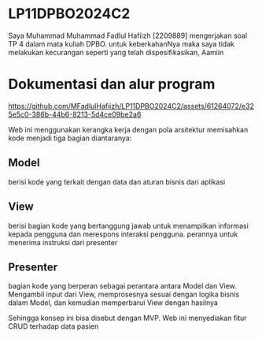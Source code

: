 # LP11DPBO2024C2
Saya Muhammad Muhammad Fadlul Hafiizh [2209889] mengerjakan soal TP 4 dalam mata kuliah DPBO.
untuk keberkahanNya maka saya tidak melakukan kecurangan seperti yang telah dispesifikasikan, Aamiin

# Dokumentasi dan alur program

https://github.com/MFadlulHafiizh/LP11DPBO2024C2/assets/61264072/e325e5c0-386b-44b6-8213-5d4ce09be2a6

Web ini menggunakan kerangka kerja dengan pola arsitektur memisahkan kode menjadi tiga bagian diantaranya:

## Model
berisi kode yang terkait dengan data dan aturan bisnis dari aplikasi

## View
berisi bagian kode yang bertanggung jawab untuk menampilkan informasi kepada pengguna dan merespons interaksi pengguna. perannya untuk menerima instruksi dari presenter

## Presenter
bagian kode yang berperan sebagai perantara antara Model dan View. Mengambil input dari View, memprosesnya sesuai dengan logika bisnis dalam Model, dan kemudian memperbarui View dengan hasilnya

Sehingga konsep ini bisa disebut dengan MVP. Web ini menyediakan fitur CRUD terhadap data pasien
